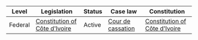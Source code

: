 | Level | Legislation | Status | Case law | Constitution |
|---|---|---|---|---|
| Federal | [Constitution of Côte d'Ivoire](https://www.legislation.gov.ci/) | Active | [Cour de cassation](https://www.courdecassation-ci.org/) | [Constitution of Côte d'Ivoire](https://www.legislation.gov.ci/) |
